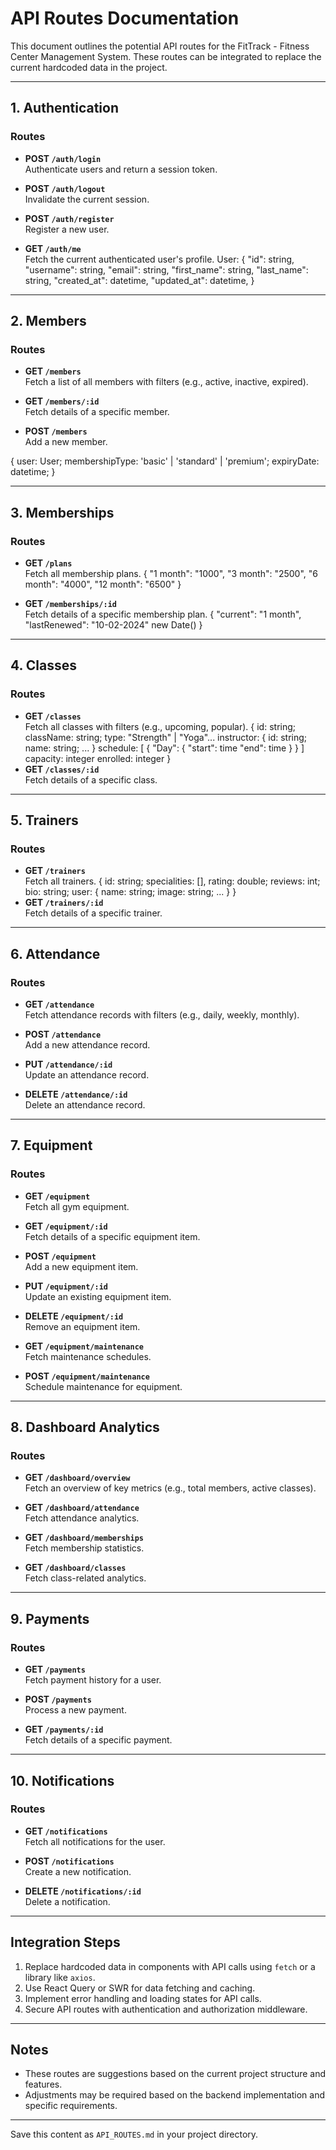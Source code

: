 # API Routes Documentation

This document outlines the potential API routes for the FitTrack - Fitness Center Management System. These routes can be integrated to replace the current hardcoded data in the project.

---

## **1. Authentication**

### Routes
- **POST `/auth/login`**  
  Authenticate users and return a session token.

- **POST `/auth/logout`**  
  Invalidate the current session.

- **POST `/auth/register`**  
  Register a new user.

- **GET `/auth/me`**  
  Fetch the current authenticated user's profile.
User: {
    "id": string,
    "username": string,
    "email": string,
    "first_name": string,
    "last_name": string,
    "created_at": datetime,
    "updated_at": datetime,
}
---

## **2. Members**

### Routes
- **GET `/members`**  
  Fetch a list of all members with filters (e.g., active, inactive, expired).

- **GET `/members/:id`**  
  Fetch details of a specific member.

- **POST `/members`**  
  Add a new member.

{
    user: User;
    membershipType: 'basic' | 'standard' | 'premium';
    expiryDate: datetime;
}

<!-- 
- **PUT `/members/:id`**  
  Update an existing member's details.

- **DELETE `/members/:id`**  
  Remove a member. -->

---

## **3. Memberships**

### Routes
- **GET `/plans`**  
  Fetch all membership plans.
{
    "1 month": "1000",
    "3 month": "2500",
    "6 month": "4000",
    "12 month": "6500"
}

- **GET `/memberships/:id`**  
  Fetch details of a specific membership plan.
{
    "current": "1 month",
    "lastRenewed": "10-02-2024" new Date()
}

---

## **4. Classes**

### Routes
- **GET `/classes`**  
  Fetch all classes with filters (e.g., upcoming, popular).
{
    id: string;
    className: string;
    type: "Strength" | "Yoga"...
    instructor: {
        id: string;
        name: string;
        ...
    }
    schedule: [
        {
            "Day": {
                "start": time
                "end": time
            }
        }
    ]
    capacity: integer
    enrolled: integer
}
- **GET `/classes/:id`**  
  Fetch details of a specific class.

<!-- - **POST `/classes`**  
  Add a new class. -->

<!-- - **DELETE `/classes/:id`**  
  Delete a class. -->

---

## **5. Trainers**

### Routes
- **GET `/trainers`**  
  Fetch all trainers.
{
    id: string;
    specialities: [],
    rating: double;
    reviews: int;
    bio: string;
    user: {
        name: string;
        image: string;
        ...
    }
}
- **GET `/trainers/:id`**  
  Fetch details of a specific trainer.

<!-- - **POST `/trainers`**  
  Add a new trainer. -->

<!-- - **PUT `/trainers/:id`**  
  Update an existing trainer's profile.

- **DELETE `/trainers/:id`**  
  Remove a trainer. -->

---

## **6. Attendance**

### Routes
- **GET `/attendance`**  
  Fetch attendance records with filters (e.g., daily, weekly, monthly).

- **POST `/attendance`**  
  Add a new attendance record.

- **PUT `/attendance/:id`**  
  Update an attendance record.

- **DELETE `/attendance/:id`**  
  Delete an attendance record.

---

## **7. Equipment**

### Routes
- **GET `/equipment`**  
  Fetch all gym equipment.

- **GET `/equipment/:id`**  
  Fetch details of a specific equipment item.

- **POST `/equipment`**  
  Add a new equipment item.

- **PUT `/equipment/:id`**  
  Update an existing equipment item.

- **DELETE `/equipment/:id`**  
  Remove an equipment item.

- **GET `/equipment/maintenance`**  
  Fetch maintenance schedules.

- **POST `/equipment/maintenance`**  
  Schedule maintenance for equipment.

---

## **8. Dashboard Analytics**

### Routes
- **GET `/dashboard/overview`**  
  Fetch an overview of key metrics (e.g., total members, active classes).

- **GET `/dashboard/attendance`**  
  Fetch attendance analytics.

- **GET `/dashboard/memberships`**  
  Fetch membership statistics.

- **GET `/dashboard/classes`**  
  Fetch class-related analytics.

---

## **9. Payments**

### Routes
- **GET `/payments`**  
  Fetch payment history for a user.

- **POST `/payments`**  
  Process a new payment.

- **GET `/payments/:id`**  
  Fetch details of a specific payment.

---

## **10. Notifications**

### Routes
- **GET `/notifications`**  
  Fetch all notifications for the user.

- **POST `/notifications`**  
  Create a new notification.

- **DELETE `/notifications/:id`**  
  Delete a notification.

---

## Integration Steps

1. Replace hardcoded data in components with API calls using `fetch` or a library like `axios`.
2. Use React Query or SWR for data fetching and caching.
3. Implement error handling and loading states for API calls.
4. Secure API routes with authentication and authorization middleware.

---

## Notes

- These routes are suggestions based on the current project structure and features.
- Adjustments may be required based on the backend implementation and specific requirements.

---

Save this content as `API_ROUTES.md` in your project directory.